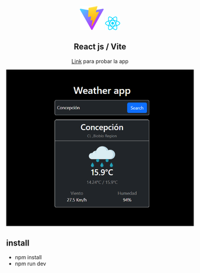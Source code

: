 <div align='center'>
  <img  src='./imgs/vite.svg'> <img width='40' src='./imgs/react.svg'>
  
  <h2> React js / Vite </h2>
  
  [Link](https://tomasjara.github.io/weather_app/) para probar la app
</div>

![screenshot](/imgs/sc.png)

## install

- npm install
- npm run dev 

